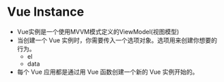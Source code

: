 # Vue Instance

- Vue实例是一个使用MVVM模式定义的ViewModel(视图模型)
- 当创建一个 Vue 实例时，你需要传入一个选项对象。选项用来创建你想要的行为。
  - el
  - data
- 每个 Vue 应用都是通过用 Vue 函数创建一个新的 Vue 实例开始的。
